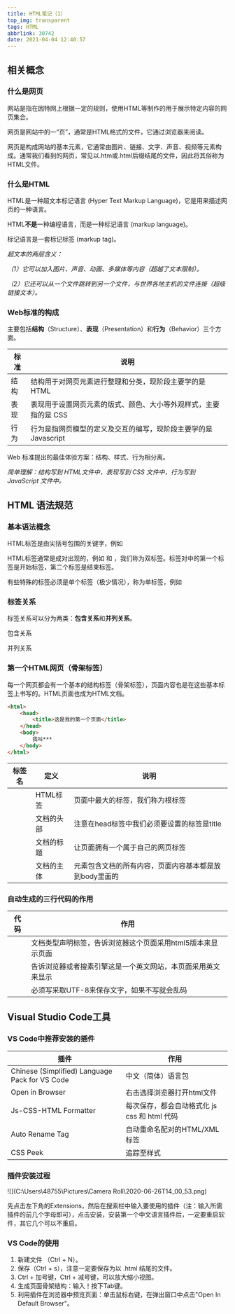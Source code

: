 ```yaml
---
title: HTML笔记（1）
top_img: transparent
tags: HTML
abbrlink: 30742
date: 2021-04-04 12:40:57
---
```


## 相关概念

### 什么是网页

网站是指在因特网上根据一定的规则，使用HTML等制作的用于展示特定内容的网页集合。

网页是网站中的一“页”，通常是HTML格式的文件，它通过浏览器来阅读。

网页是构成网站的基本元素，它通常由图片、链接、文字、声音、视频等元素构成。通常我们看到的网页，常见以.htm或.html后缀结尾的文件，因此将其俗称为HTML文件。

### 什么是HTML

HTML是一种超文本标记语言 (Hyper Text Markup Language)，它是用来描述网页的一种语言。

HTML**不是**一种编程语言，而是一种标记语言 (markup language)。

标记语言是一套标记标签 (markup tag)。

*超文本的两层含义：*

*（1）它可以加入图片、声音、动画、多媒体等内容（超越了文本限制）。*

*（2）它还可以从一个文件跳转到另一个文件，与世界各地主机的文件连接（超级链接文本）。*

### Web标准的构成

主要包括**结构**（Structure）、**表现**（Presentation）和**行为**（Behavior）三个方面。

| 标准 | 说明                                                         |
| ---- | ------------------------------------------------------------ |
| 结构 | 结构用于对网页元素进行整理和分类，现阶段主要学的是HTML       |
| 表现 | 表现用于设置网页元素的版式、颜色、大小等外观样式，主要指的是 CSS |
| 行为 | 行为是指网页模型的定义及交互的编写，现阶段主要学的是 Javascript |

Web 标准提出的最佳体验方案：结构、样式、行为相分离。

*简单理解：结构写到 HTML文件中，表现写到 CSS 文件中，行为写到 JavaScript 文件中。*

## HTML 语法规范

### 基本语法概念

HTML标签是由尖括号包围的关键字，例如 <html>

HTML标签通常是成对出现的，例如 <html> 和 </html>，我们称为双标签。标签对中的第一个标签是开始标签，第二个标签是结束标签。

有些特殊的标签必须是单个标签（极少情况），称为单标签，例如 <br />

### 标签关系

标签关系可以分为两类：**包含关系**和**并列关系**。

包含关系

<head>
    <title> </title>
</head>


并列关系

<head> </head>

<body></body>

### 第一个HTML网页（骨架标签）

每一个网页都会有一个基本的结构标签（骨架标签），页面内容也是在这些基本标签上书写的。HTML页面也成为HTML文档。

```html
<html>
    <head>
        <title>这是我的第一个页面</title>
    </head>
    <body>
        我叫***
    </body>
</html>
```

| 标签名          | 定义       | 说明                                                   |
| --------------- | ---------- | ------------------------------------------------------ |
| <html></html>   | HTML标签   | 页面中最大的标签，我们称为根标签                       |
| <head></head>   | 文档的头部 | 注意在head标签中我们必须要设置的标签是title            |
| <title></title> | 文档的标题 | 让页面拥有一个属于自己的网页标签                       |
| <body></body>   | 文档的主体 | 元素包含文档的所有内容，页面内容基本都是放到body里面的 |

### 自动生成的三行代码的作用

| 代码                    | 作用                                                         |
| ----------------------- | ------------------------------------------------------------ |
| <!DOCTYPE html>         | 文档类型声明标签，告诉浏览器这个页面采用html5版本来显示页面  |
| <html lang = "en">      | 告诉浏览器或者搜素引擎这是一个英文网站，本页面采用英文来显示 |
| <meta charset="UTF-8"/> | 必须写采取UTF-8来保存文字，如果不写就会乱码                  |

## Visual Studio Code工具

### VS Code中推荐安装的插件

| 插件                                           | 作用                                         |
| ---------------------------------------------- | -------------------------------------------- |
| Chinese (Simplified) Language Pack for VS Code | 中文（简体）语言包                           |
| Open in Browser                                | 右击选择浏览器打开html文件                   |
| Js-CSS-HTML Formatter                          | 每次保存，都会自动格式化 js css 和 html 代码 |
| Auto Rename Tag                                | 自动重命名配对的HTML/XML标签                 |
| CSS Peek                                       | 追踪至样式                                   |

### 插件安装过程

![](C:\Users\48755\Pictures\Camera Roll\2020-06-26T14_00_53.png)

先点击左下角的Extensions，然后在搜索栏中输入要使用的插件（注：输入所需插件的前几个字母即可），点击安装，安装第一个中文语言插件后，一定要重启软件，其它几个可以不重启。

### VS Code的使用

1. 新建文件 （Ctrl + N）。
2. 保存（Ctrl + s），注意一定要保存为以 .html 结尾的文件。
3. Ctrl + 加号键，Ctrl + 减号键，可以放大缩小视图。
4. 生成页面骨架结构：输入！按下Tab键。
5. 利用插件在浏览器中预览页面：单击鼠标右键，在弹出窗口中点击"Open In Default Browser"。

